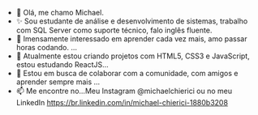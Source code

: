 - 👋 Olá, me chamo Michael.
- ✨ Sou estudante de análise e desenvolvimento de sistemas, trabalho com SQL Server como suporte técnico, falo inglês fluente.
- 👀 Imensamente interessado em aprender cada vez mais, amo passar horas codando. ...
- 🌱 Atualmente estou criando projetos com HTML5, CSS3 e JavaScript, estou estudando ReactJS...
- 💞️ Estou em busca de colaborar com a comunidade, com amigos e aprender sempre mais ...
- 📫 Me encontre no...Meu Instagram @michaelchierici ou no meu LinkedIn https://br.linkedin.com/in/michael-chierici-1880b3208

<!---
michaelchierici/michaelchierici is a ✨ special ✨ repository because its `README.md` (this file) appears on your GitHub profile.
You can click the Preview link to take a look at your changes.
--->

